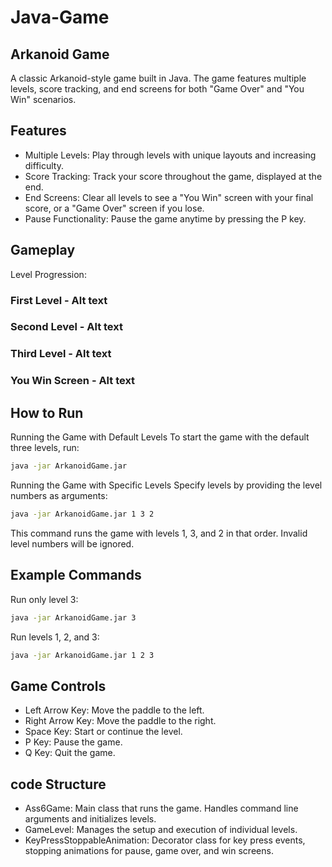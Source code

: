 # Java-Game

## Arkanoid Game
A classic Arkanoid-style game built in Java. The game features multiple levels, score tracking, and end screens for both "Game Over" and "You Win" scenarios.

## Features
- Multiple Levels: Play through levels with unique layouts and increasing difficulty.
- Score Tracking: Track your score throughout the game, displayed at the end.
- End Screens: Clear all levels to see a "You Win" screen with your final score, or a "Game Over" screen if you lose.
- Pause Functionality: Pause the game anytime by pressing the P key.
## Gameplay
Level Progression:
### First Level - Alt text
### Second Level - Alt text
### Third Level - Alt text
### You Win Screen - Alt text

## How to Run
Running the Game with Default Levels
To start the game with the default three levels, run:

```sh
java -jar ArkanoidGame.jar
```
Running the Game with Specific Levels
Specify levels by providing the level numbers as arguments:

```sh
java -jar ArkanoidGame.jar 1 3 2
```
This command runs the game with levels 1, 3, and 2 in that order. Invalid level numbers will be ignored.

## Example Commands
Run only level 3:
```sh
java -jar ArkanoidGame.jar 3
```

Run levels 1, 2, and 3:

```sh
java -jar ArkanoidGame.jar 1 2 3
```

## Game Controls
- Left Arrow Key: Move the paddle to the left.
- Right Arrow Key: Move the paddle to the right.
- Space Key: Start or continue the level.
- P Key: Pause the game.
- Q Key: Quit the game.
## code Structure
- Ass6Game: Main class that runs the game. Handles command line arguments and initializes levels.
- GameLevel: Manages the setup and execution of individual levels.
- KeyPressStoppableAnimation: Decorator class for key press events, stopping animations for pause, game over, and win screens.
